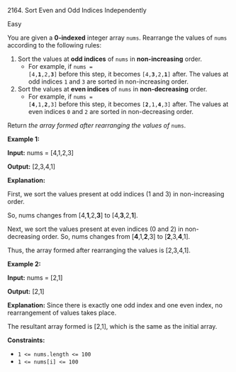2164\. Sort Even and Odd Indices Independently

Easy

You are given a **0-indexed** integer array `nums`. Rearrange the values of `nums` according to the following rules:

1.  Sort the values at **odd indices** of `nums` in **non-increasing** order.
    *   For example, if <code>nums = [4,**1**,2,**3**]</code> before this step, it becomes <code>[4,**3**,2,**1**]</code> after. The values at odd indices `1` and `3` are sorted in non-increasing order.
2.  Sort the values at **even indices** of `nums` in **non-decreasing** order.
    *   For example, if <code>nums = [**4**,1,**2**,3]</code> before this step, it becomes <code>[**2**,1,**4**,3]</code> after. The values at even indices `0` and `2` are sorted in non-decreasing order.

Return _the array formed after rearranging the values of_ `nums`.

**Example 1:**

**Input:** nums = [4,1,2,3]

**Output:** [2,3,4,1]

**Explanation:** 

First, we sort the values present at odd indices (1 and 3) in non-increasing order. 

So, nums changes from [4,**1**,2,**3**] to [4,**3**,2,**1**]. 

Next, we sort the values present at even indices (0 and 2) in non-decreasing order. So, nums changes from [**4**,1,**2**,3] to [**2**,3,**4**,1]. 

Thus, the array formed after rearranging the values is [2,3,4,1]. 

**Example 2:**

**Input:** nums = [2,1]

**Output:** [2,1]

**Explanation:** Since there is exactly one odd index and one even index, no rearrangement of values takes place. 

The resultant array formed is [2,1], which is the same as the initial array. 

**Constraints:**

*   `1 <= nums.length <= 100`
*   `1 <= nums[i] <= 100`
